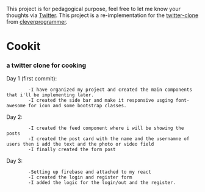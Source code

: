 This project is for pedagogical purpose, feel free to let me know your thoughts via [Twitter](https://twitter.com/faroukyeddou).
This project is a re-implementation for the [twitter-clone](https://github.com/CleverProgrammers/twitter-clone) from [cleverprogrammer](https://www.youtube.com/c/CleverProgrammer/).
# Cookit
### a twitter clone for cooking
Day 1 (first commit): 
            
            -I have organized my project and created the main components that i'll be implementing later. 
            -I created the side bar and make it responsive usging font-awesome for icon and some bootstrap classes.

Day 2:
            
            -I created the feed component where i will be showing the posts
            -I created the post card with the name and the usernamne of users then i add the text and the photo or video field
            -I finally created the form post
Day 3:
           
            -Setting up firebase and attached to my react
            -I created the login and register form
            -I added the logic for the login/out and the register. 
